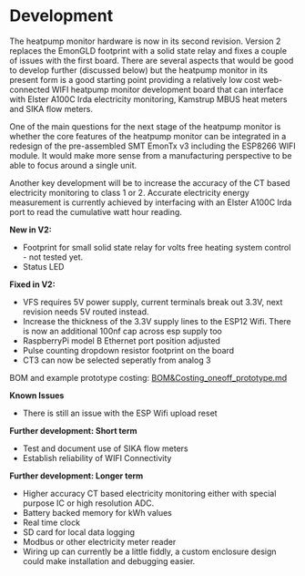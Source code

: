 # Development

The heatpump monitor hardware is now in its second revision. Version 2 replaces the EmonGLD footprint with a solid state relay and fixes a couple of issues with the first board. There are several aspects that would be good to develop further (discussed below) but the heatpump monitor in its present form is a good starting point providing a relatively low cost web-connected WIFI heatpump monitor development board that can interface with Elster A100C Irda electricity monitoring, Kamstrup MBUS heat meters and SIKA flow meters.

One of the main questions for the next stage of the heatpump monitor is whether the core features of the heatpump monitor can be integrated in a redesign of the pre-assembled SMT EmonTx v3 including the ESP8266 WIFI module. It would make more sense from a manufacturing perspective to be able to focus around a single unit. 

Another key development will be to increase the accuracy of the CT based electricity monitoring to class 1 or 2. Accurate electricity energy measurement is currently achieved by interfacing with an Elster A100C Irda port to read the cumulative watt hour reading.

**New in V2:**

- Footprint for small solid state relay for volts free heating system control - not tested yet.
- Status LED

**Fixed in V2:**

- VFS requires 5V power supply, current terminals break out 3.3V, next revision needs 5V routed instead.
- Increase the thickness of the 3.3V supply lines to the ESP12 Wifi. There is now an additional 100nf cap across esp supply too
- RaspberryPi model B Ethernet port position adjusted
- Pulse counting dropdown resistor footprint on the board
- CT3 can now be selected seperatly from analog 3

BOM and example prototype costing: [BOM&Costing_oneoff_prototype.md](https://github.com/openenergymonitor/HeatpumpMonitor/blob/master/Hardware/v2/BOM&Costing_oneoff_prototype.md)

**Known Issues**

- There is still an issue with the ESP Wifi upload reset

**Further development: Short term**

- Test and document use of SIKA flow meters
- Establish reliability of WIFI Connectivity

**Further development: Longer term**
- Higher accuracy CT based electricity monitoring either with special purpose IC or high resolution ADC.
- Battery backed memory for kWh values
- Real time clock
- SD card for local data logging
- Modbus or other electricity meter reader
- Wiring up can currently be a little fiddly, a custom enclosure design could make installation and debugging easier.

